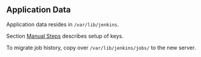Application Data
----------------

Application data resides in `/var/lib/jenkins`.

Section [Manual Steps](#manual-steps) describes setup of keys.

To migrate job history, copy over `/var/lib/jenkins/jobs/` to the new server.
